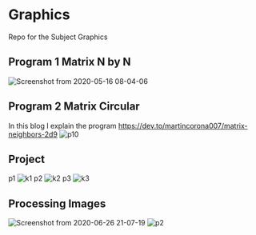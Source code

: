 # Graphics
Repo for the Subject Graphics

## Program 1 Matrix N by N ##	
![Screenshot from 2020-05-16 08-04-06](https://user-images.githubusercontent.com/31390537/82120464-ee070400-974b-11ea-9ac4-0f91fa4a6ed5.png)
## Program 2 Matrix Circular ##
In this blog I explain the program https://dev.to/martincorona007/matrix-neighbors-2d9
![p10](https://user-images.githubusercontent.com/31390537/82125267-6aa8db00-976a-11ea-80ef-57e4cfc52519.PNG)

## Project ##
p1
![k1](https://user-images.githubusercontent.com/31390537/82120264-75537800-974a-11ea-89fe-1ebcdbfd4191.png)
p2
![k2](https://user-images.githubusercontent.com/31390537/82120283-843a2a80-974a-11ea-8249-6b88e7eb34ce.png)
p3
![k3](https://user-images.githubusercontent.com/31390537/82120289-8f8d5600-974a-11ea-9b6d-d952a801be1d.png)

## Processing Images ##
![Screenshot from 2020-06-26 21-07-19](https://user-images.githubusercontent.com/31390537/86285292-f4d9c100-bba9-11ea-8469-b4620b8a2145.png)
![p2](https://user-images.githubusercontent.com/31390537/86285375-19359d80-bbaa-11ea-92f9-f531a2893151.png)
